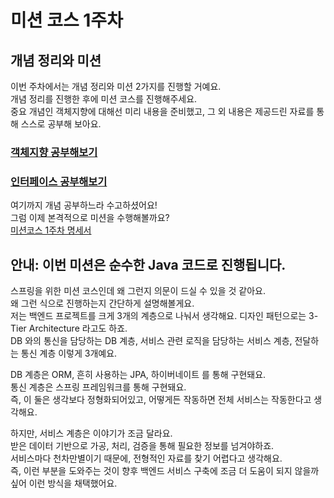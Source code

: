 # 미션 코스 1주차

## 개념 정리와 미션
이번 주차에서는 개념 정리와 미션 2가지를 진행할 거예요.  
개념 정리를 진행한 후에 미션 코스를 진행해주세요.  
중요 개념인 객체지향에 대해선 미리 내용을 준비했고, 그 외 내용은 제공드린 자료를 통해 스스로 공부해 보아요.

### [객체지향 공부해보기](./articles/object.md)
### [인터페이스 공부해보기](./articles/interface.md)

여기까지 개념 공부하느라 수고하셨어요!  
그럼 이제 본격적으로 미션을 수행해볼까요?  
[미션코스 1주차 명세서](./1st-spec.md)

## 안내: 이번 미션은 순수한 Java 코드로 진행됩니다.
스프링을 위한 미션 코스인데 왜 그런지 의문이 드실 수 있을 것 같아요.  
왜 그런 식으로 진행하는지 간단하게 설명해볼게요.  
저는 백엔드 프로젝트를 크게 3개의 계층으로 나눠서 생각해요. 디자인 패턴으로는 3-Tier Architecture 라고도 하죠.  
DB 와의 통신을 담당하는 DB 계층, 서비스 관련 로직을 담당하는 서비스 계층, 전달하는 통신 계층 이렇게 3개예요.

DB 계층은 ORM, 흔히 사용하는 JPA, 하이버네이트 를 통해 구현돼요.  
통신 계층은 스프링 프레임워크를 통해 구현돼요.  
즉, 이 둘은 생각보다 정형화되어있고, 어떻게든 작동하면 전체 서비스는 작동한다고 생각해요.

하지만, 서비스 계층은 이야기가 조금 달라요.  
받은 데이터 기반으로 가공, 처리, 검증을 통해 필요한 정보를 넘겨야하죠.  
서비스마다 천차만별이기 때문에, 전형적인 자료를 찾기 어렵다고 생각해요.  
즉, 이런 부분을 도와주는 것이 향후 백엔드 서비스 구축에 조금 더 도움이 되지 않을까 싶어 이런 방식을 채택했어요.
